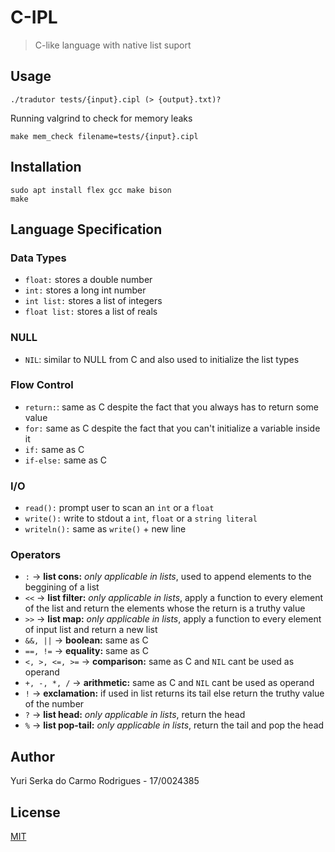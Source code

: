# C-IPL

> C-like language with native list suport

## Usage

```shell
./tradutor tests/{input}.cipl (> {output}.txt)?
```

Running valgrind to check for memory leaks

```shell
make mem_check filename=tests/{input}.cipl
```

## Installation

```shell
sudo apt install flex gcc make bison
make
```

## Language Specification

### Data Types

- `float:` stores a double number
- `int:` stores a long int number
- `int list:` stores a list of integers
- `float list:` stores a list of reals

### NULL

- `NIL`: similar to NULL from C and also used to initialize the list types

### Flow Control

- `return:`: same as C despite the fact that you always has to return some value
- `for:` same as C despite the fact that you can't initialize a variable inside it
- `if:` same as C
- `if-else:` same as C

### I/O

- `read():` prompt user to scan an `int` or a `float`
- `write():` write to stdout a `int`, `float` or a `string literal`
- `writeln():` same as `write()` + new line

### Operators

- `:` -> **list cons:** _only applicable in lists_, used to append elements to the beggining of a list
- `<<` -> **list filter:** _only applicable in lists_, apply a function to every element of the list and return the elements whose the return is a truthy value
- `>>` -> **list map:** _only applicable in lists_, apply a function to every element of input list and return a new list
- `&&, ||` -> **boolean:** same as C
- `==, !=` -> **equality:** same as C
- `<, >, <=, >=` -> **comparison:** same as C and `NIL` cant be used as operand
- `+, -, *, /` -> **arithmetic:** same as C and `NIL` cant be used as operand
- `!` -> **exclamation:** if used in list returns its tail else return the truthy value of the number
- `?` -> **list head:** _only applicable in lists_, return the head
- `%` -> **list pop-tail:** _only applicable in lists_, return the tail and pop the head

## Author

Yuri Serka do Carmo Rodrigues - 17/0024385

## License

[MIT](./LICENSE)
